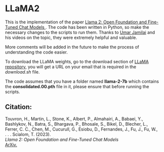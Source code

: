 # LLaMA2
This is the implementation of the paper [Llama 2: Open Foundation and Fine-Tuned Chat Models
](https://arxiv.org/abs/2307.09288). 
The code has been written in Python, so make the necessary changes to the scripts to run them.
Thanks to [Umar Jamilai](https://www.youtube.com/@umarjamilai) and his videos on the topic, they were extremely helpful and valuable.

More comments will be added in the future to make the process of understanding the code easier.

To download the LLaMA weights, go to the download section of [LLaMA repository](https://github.com/facebookresearch/llama/tree/main?tab=readme-ov-file), you will get a URL on your email that is required in the *download.sh* file.

The code assumes that you have a folder named **llama-2-7b** which contains the **consolidated.00.pth** file in it, please ensure that before running the scripts.

## Citation:
Touvron, H., Martin, L., Stone, K., Albert, P., Almahairi, A., Babaei, Y., Bashlykov, N., Batra, S., Bhargava, P., Bhosale, S., Bikel, D., Blecher, L., Ferrer, C. C., Chen, M., Cucurull, G., Esiobu, D., Fernandes, J., Fu, J., Fu, W., . . . Scialom, T. (2023).
<br>
*Llama 2: Open Foundation and Fine-Tuned Chat Models* 
<br>
[ArXiv.](https://arxiv.org/abs/2307.09288)

